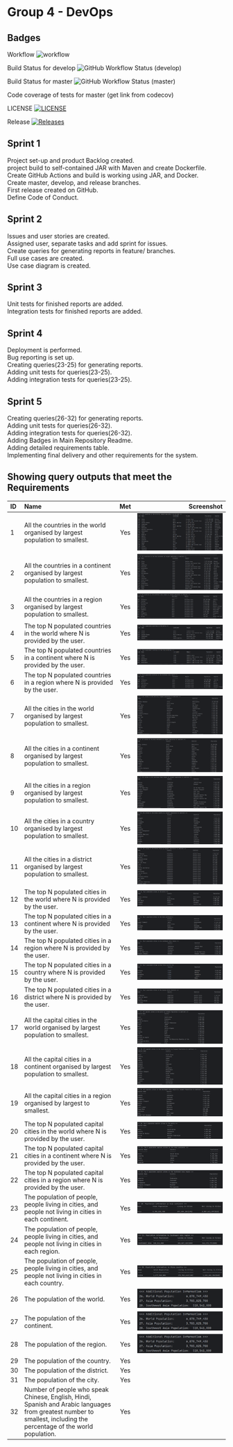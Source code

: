 # Group 4 - DevOps

## Badges
Workflow
![workflow](https://github.com/Han-D-D-Htet/Group4-DevOps/actions/workflows/main.yml/badge.svg)

Build Status for develop
![GitHub Workflow Status (develop)](https://img.shields.io/github/actions/workflow/status/Han-D-D-Htet/Group4-DevOps/main.yml?branch=develop&style=flat-square)

Build Status for master
![GitHub Workflow Status (master)](https://img.shields.io/github/actions/workflow/status/Han-D-D-Htet/Group4-DevOps/main.yml?branch=master&style=flat-square)

Code coverage of tests for master
(get link from codecov)

LICENSE
[![LICENSE](https://img.shields.io/github/license/Han-D-D-Htet/Group4-DevOps.svg?style=flat-square)](https://github.com/Han-D-D-Htet/Group4-DevOps/blob/sem/LICENSE)

Release
[![Releases](https://img.shields.io/github/release/Han-D-D-Htet/Group4-DevOps/all.svg?style=flat-square)](https://github.com/Han-D-D-Htet/Group4-DevOps/sem/releases)

## Sprint 1

Project set-up and product Backlog created. <br>
project build to self-contained JAR with Maven and create Dockerfile. <br>
Create GitHub Actions and build is working using JAR, and Docker. <br>
Create master, develop, and release branches. <br>
First release created on GitHub. <br>
Define Code of Conduct. <br>

## Sprint 2

Issues and user stories are created. <br>
Assigned user, separate tasks and add sprint for issues. <br>
Create queries for generating reports in feature/ branches. <br>
Full use cases are created. <br>
Use case diagram is created. <br>

## Sprint 3

Unit tests for finished reports are added. <br>
Integration tests for finished reports are added.

## Sprint 4

Deployment is performed. <br>
Bug reporting is set up. <br>
Creating queries(23-25) for generating reports. <br>
Adding unit tests for queries(23-25). <br>
Adding integration tests for queries(23-25).

## Sprint 5

Creating queries(26-32) for generating reports. <br>
Adding unit tests for queries(26-32). <br>
Adding integration tests for queries(26-32). <br>
Adding Badges in Main Repository Readme. <br>
Adding detailed requirements table. <br>
Implementing final delivery and other requirements for the system.

## Showing query outputs that meet the Requirements

| ID | Name                                                                                                                                                                 |  Met   |                              Screenshot |
|:---|:---------------------------------------------------------------------------------------------------------------------------------------------------------------------|:------:|----------------------------------------:|
| 1  | All the countries in the world organised by largest population to smallest.                                                                                          |  Yes   |        ![img.png](output-img%2Fimg.png) |
| 2  | All the countries in a continent organised by largest population to smallest.                                                                                        |  Yes   |    ![img_1.png](output-img%2Fimg_1.png) |
| 3  | All the countries in a region organised by largest population to smallest.                                                                                           |  Yes   |    ![img_2.png](output-img%2Fimg_2.png) |
| 4  | The top N populated countries in the world where N is provided by the user.                                                                                          |  Yes   |    ![img_3.png](output-img%2Fimg_3.png) |
| 5  | The top N populated countries in a continent where N is provided by the user.                                                                                        |  Yes   |    ![img_4.png](output-img%2Fimg_4.png) |
| 6  | The top N populated countries in a region where N is provided by the user.                                                                                           |  Yes   |    ![img_5.png](output-img%2Fimg_5.png) |
| 7  | All the cities in the world organised by largest population to smallest.                                                                                             |  Yes   |    ![img_6.png](output-img%2Fimg_6.png) |
| 8  | All the cities in a continent organised by largest population to smallest.                                                                                           |  Yes   |    ![img_7.png](output-img%2Fimg_7.png) |
| 9  | All the cities in a region organised by largest population to smallest.                                                                                              |  Yes   |    ![img_8.png](output-img%2Fimg_8.png) |
| 10 | All the cities in a country organised by largest population to smallest.                                                                                             |  Yes   |    ![img_9.png](output-img%2Fimg_9.png) |
| 11 | All the cities in a district organised by largest population to smallest.                                                                                            |  Yes   |  ![img_10.png](output-img%2Fimg_10.png) |
| 12 | The top N populated cities in the world where N is provided by the user.                                                                                             |  Yes   |  ![img_11.png](output-img%2Fimg_11.png) |
| 13 | The top N populated cities in a continent where N is provided by the user.                                                                                           |  Yes   |  ![img_12.png](output-img%2Fimg_12.png) |
| 14 | The top N populated cities in a region where N is provided by the user.                                                                                              |  Yes   |  ![img_13.png](output-img%2Fimg_13.png) |
| 15 | The top N populated cities in a country where N is provided by the user.                                                                                             |  Yes   |  ![img_14.png](output-img%2Fimg_14.png) |
| 16 | The top N populated cities in a district where N is provided by the user.                                                                                            |  Yes   |  ![img_15.png](output-img%2Fimg_15.png) |
| 17 | All the capital cities in the world organised by largest population to smallest.                                                                                     |  Yes   |  ![img_16.png](output-img%2Fimg_16.png) |
| 18 | All the capital cities in a continent organised by largest population to smallest.                                                                                   |  Yes   |  ![img_17.png](output-img%2Fimg_17.png) |
| 19 | All the capital cities in a region organised by largest to smallest.                                                                                                 |  Yes   |  ![img_18.png](output-img%2Fimg_18.png) |
| 20 | The top N populated capital cities in the world where N is provided by the user.                                                                                     |  Yes   |  ![img_19.png](output-img%2Fimg_19.png) |
| 21 | The top N populated capital cities in a continent where N is provided by the user.                                                                                   |  Yes   |  ![img_20.png](output-img%2Fimg_20.png) |
| 22 | The top N populated capital cities in a region where N is provided by the user.                                                                                      |  Yes   |  ![img_21.png](output-img%2Fimg_21.png) |
| 23 | The population of people, people living in cities, and people not living in cities in each continent.                                                                |  Yes   |  ![img_22.png](output-img%2Fimg_22.png) |
| 24 | The population of people, people living in cities, and people not living in cities in each region.                                                                   |  Yes   |  ![img_23.png](output-img%2Fimg_23.png) |
| 25 | The population of people, people living in cities, and people not living in cities in each country.                                                                  |  Yes   |  ![img_24.png](output-img%2Fimg_24.png) |
| 26 | The population of the world.                                                                                                                                         |  Yes   |  ![img_25.png](output-img%2Fimg_25.png) |
| 27 | The population of the continent.                                                                                                                                     |  Yes   |  ![img_25.png](output-img%2Fimg_25.png) |
| 28 | The population of the region.                                                                                                                                        |  Yes   |  ![img_25.png](output-img%2Fimg_25.png) |
| 29 | The population of the country.                                                                                                                                       |  Yes   |                                         |
| 30 | The population of the district.                                                                                                                                      |  Yes   |                                         |
| 31 | The population of the city.                                                                                                                                          |  Yes   |                                         |
| 32 | Number of people who speak Chinese, English, Hindi, Spanish and Arabic languages from greatest number to smallest, including the percentage of the world population. |  Yes   |                                         |

